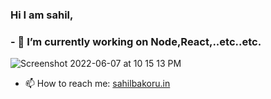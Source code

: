 ### Hi I am sahil,
### - 🔭 I’m currently working on Node,React,..etc..etc.
![Screenshot 2022-06-07 at 10 15 13 PM](https://user-images.githubusercontent.com/68190549/172437965-b59c171b-4a06-405e-a7bf-20e53105f930.png)

 - 📫 How to reach me: [sahilbakoru.in](https://sahilbakoru.in/)
<!--
**sahilbakoru/sahilbakoru** is a ✨ _special_ ✨ repository because its `README.md` (this file) appears on your GitHub profile.

Here are some ideas to get you started:

- 🔭 I’m currently working on ...
- 🌱 I’m currently learning ...
- 👯 I’m looking to collaborate on ...
- 🤔 I’m looking for help with ...
- 💬 Ask me about ...
- 📫 How to reach me: ...
- 😄 Pronouns: ...
- ⚡ Fun fact: ...
-->
